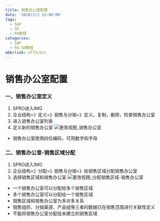 ```yaml
---
title: 销售办公室配置
date: '2018/2/2 15:00:00'
tags:
  - SAP
  - SD
  - PA教程
categories:
  - SAP
  - PA-SD教程
abbrlink: eff3cb1c
---
```

# 销售办公室配置 #

### 一、销售办公室定义

1. SPRO进入IMG
2. 企业结构=》定义=》销售与分销=》定义，复制，删除，检查销售办公室
3. 进入销售办公室列表
4. 定义新的销售办公室
![更改视图_销售办公室](/blog/images/SAP/组织架构/更改视图_销售办公室.png "更改视图_销售办公室")

* 销售办公室使用四位编码，可用数字和字母

 

### 二、销售办公室-销售区域分配
1. SPRO进入IMG
2. 企业结构=》分配=》销售与分销=》给销售区域分配销售办公室
3. 选择销售区域和销售办公室
![更改视图_分配销售区域-销售办公室](/blog/images/SAP/组织架构/更改视图_分配销售区域-销售办公室.png "更改视图_分配销售区域-销售办公室")

* 一个销售办公室可以分配给多个销售区域
* 多个销售办公室可以分配给一个销售区域
* 销售区域和销售办公室为多对多关系
* 销售组织、分销渠道、产品组等三者的数据已在销售范围进行关联性定义
* 不能将销售办公室分配给未建立的销售区域